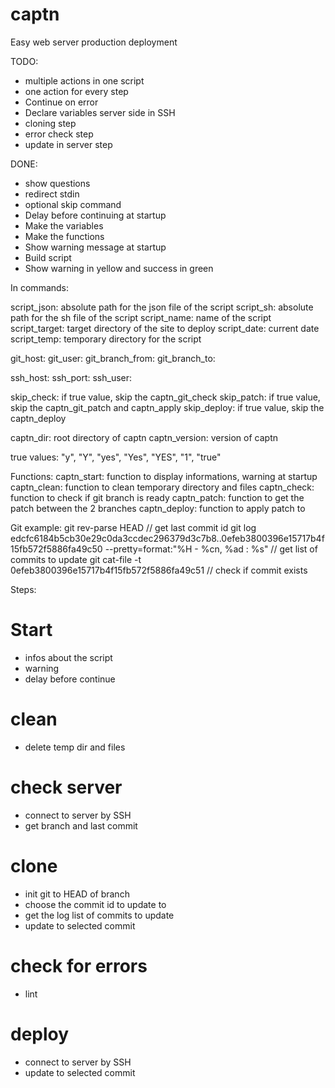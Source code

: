 # captn
Easy web server production deployment


TODO:
- multiple actions in one script
- one action for every step
- Continue on error
- Declare variables server side in SSH
- cloning step
- error check step
- update in server step


DONE:
- show questions
- redirect stdin
- optional skip command
- Delay before continuing at startup
- Make the variables
- Make the functions
- Show warning message at startup
- Build script
- Show warning in yellow and success in green



In commands:

script_json: absolute path for the json file of the script
script_sh: absolute path for the sh file of the script
script_name: name of the script
script_target: target directory of the site to deploy
script_date: current date
script_temp: temporary directory for the script

git_host:
git_user:
git_branch_from:
git_branch_to:

ssh_host:
ssh_port:
ssh_user:

skip_check: if true value, skip the captn_git_check
skip_patch: if true value, skip the captn_git_patch and captn_apply
skip_deploy: if true value, skip the captn_deploy

captn_dir: root directory of captn
captn_version: version of captn


true values: "y", "Y", "yes", "Yes", "YES", "1", "true"


Functions:
captn_start: function to display informations, warning at startup
captn_clean: function to clean temporary directory and files
captn_check: function to check if git branch is ready
captn_patch: function to get the patch between the 2 branches
captn_deploy: function to apply patch to 


Git example:
git rev-parse HEAD // get last commit id
git log edcfc6184b5cb30e29c0da3ccdec296379d3c7b8..0efeb3800396e15717b4f15fb572f5886fa49c50  --pretty=format:"%H - %cn, %ad : %s" // get list of commits to update
git cat-file -t 0efeb3800396e15717b4f15fb572f5886fa49c51 // check if commit exists


Steps:
# Start
- infos about the script
- warning
- delay before continue
# clean
- delete temp dir and files
# check server
- connect to server by SSH
- get branch and last commit
# clone
- init git to HEAD of branch
- choose the commit id to update to
- get the log list of commits to update
- update to selected commit
# check for errors
- lint
# deploy
- connect to server by SSH 
- update to selected commit


